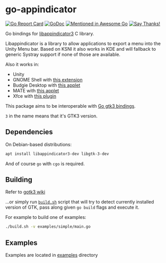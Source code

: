 # go-appindicator

[![Go Report Card](https://goreportcard.com/badge/github.com/dawidd6/go-appindicator)](https://goreportcard.com/report/github.com/dawidd6/go-appindicator)
[![GoDoc](https://godoc.org/github.com/dawidd6/go-appindicator?status.svg)](https://godoc.org/github.com/dawidd6/go-appindicator)
[![Mentioned in Awesome Go](https://awesome.re/mentioned-badge.svg)](https://github.com/avelino/awesome-go)
[![Say Thanks!](https://img.shields.io/badge/Say%20Thanks-!-1EAEDB.svg)](https://saythanks.io/to/dawidd6)

Go bindings for [libappindicator3](https://launchpad.net/libappindicator) C library.

Libappindicator is a library to allow applications to export a menu into the Unity Menu bar.
Based on KSNI it also works in KDE and will fallback to generic Systray support if none of those are available.

Also it works in:
 - Unity
 - GNOME Shell with [this extension](https://github.com/ubuntu/gnome-shell-extension-appindicator)
 - Budgie Desktop with [this applet](https://github.com/UbuntuBudgie/budgie-indicator-applet)
 - MATE with [this applet](https://github.com/mate-desktop/mate-indicator-applet)
 - Xfce with [this plugin](https://goodies.xfce.org/projects/panel-plugins/xfce4-indicator-plugin)

This package aims to be interoperable with [Go gtk3 bindings](https://github.com/gotk3/gotk3).

`3` in the name means that it's GTK3 version.

 ## Dependencies
 
On Debian-based distributions:

```bash
apt install libappindicator3-dev libgtk-3-dev
```

And of course `go` with `cgo` is required.

## Building

Refer to [gotk3 wiki](https://github.com/gotk3/gotk3/wiki)

...or simply run [`build.sh`](./build.sh) script that will try to detect
currently installed version of GTK, pass along given `go build` flags
and execute it.

For example to build one of examples:

```bash
./build.sh -v examples/simple/main.go
```

## Examples

Examples are located in [examples](./examples) directory
